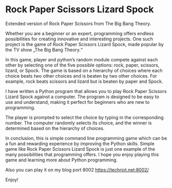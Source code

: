 # Rock Paper Scissors Lizard Spock
Extended version of Rock Paper Scissors from The Big Bang Theory.

Whether you are a beginner or an expert, programming offers endless possibilities for creating innovative and interesting projects. One such project is the game of Rock Paper Scissors Lizard Spock, made popular by the TV show „The Big Bang Theory.“

In this game, player and python’s random module compete against each other by selecting one of the five possible options: rock, paper, scissors, lizard, or Spock. The game is based on a hierarchy of choices where each choice beats two other choices and is beaten by two other choices. For example, rock beats scissors and lizard but is beaten by paper and Spock.

I have written a Python program that allows you to play Rock Paper Scissors Lizard Spock against a computer. The program is designed to be easy to use and understand, making it perfect for beginners who are new to programming.

The player is prompted to select the choice by typing in the corresponding number. The computer randomly selects its choice, and the winner is determined based on the hierarchy of choices.

In conclusion, this is simple command line programming game which can be a fun and rewarding experience by improving the Python skills. Simple game like Rock Paper Scissors Lizard Spock is just one example of the many possibilities that programming offers. I hope you enjoy playing this game and learning more about Python programming.

Also you can play it on my blog port 8002 https://techriot.net:8002/

Enjoy!
